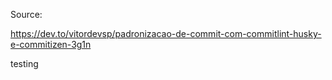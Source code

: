 Source:

https://dev.to/vitordevsp/padronizacao-de-commit-com-commitlint-husky-e-commitizen-3g1n

testing